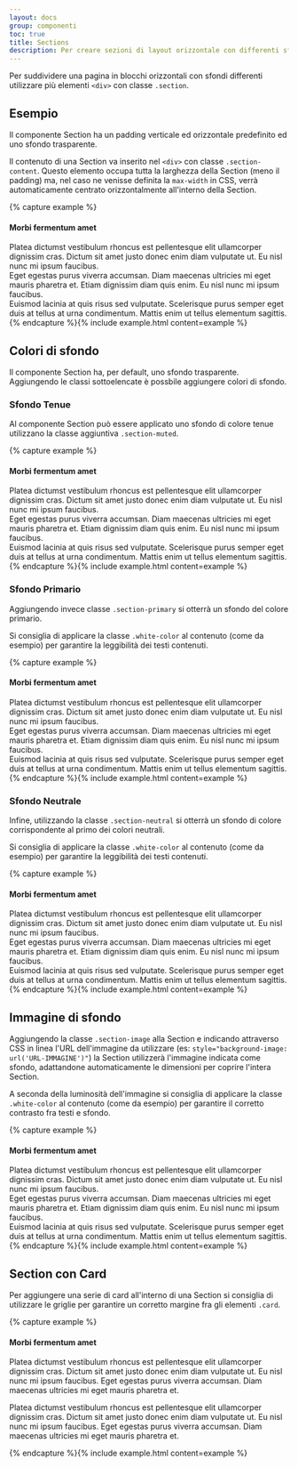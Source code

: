```yaml
---
layout: docs
group: componenti
toc: true
title: Sections
description: Per creare sezioni di layout orizzontale con differenti sfondi.
---
```


Per suddividere una pagina in blocchi orizzontali con sfondi differenti utilizzare più elementi `<div>` con classe `.section`.

## Esempio

Il componente Section ha un padding verticale ed orizzontale predefinito ed uno sfondo trasparente.

Il contenuto di una Section va inserito nel `<div>` con classe `.section-content`. Questo elemento occupa tutta la larghezza della Section (meno il padding) ma, nel caso ne venisse definita la `max-width` in CSS, verrà automaticamente centrato orizzontalmente all'interno della Section.

{% capture example %}

<div class="section">
  <div class="section-content">
    <!-- contenuto di esempio START -->
    <div class="container">
      <div class="row mb-3">
        <div class="col-12">
          <h4>Morbi fermentum amet</h4>
        </div>
      </div>
      <div class="row">
        <div class="col-12 col-lg-6 col-xl-4 pe-0 pe-md-5 mb-3 font-serif">Platea dictumst vestibulum rhoncus est pellentesque elit ullamcorper dignissim cras. Dictum sit amet justo donec enim diam vulputate ut. Eu nisl nunc mi ipsum faucibus.</div>
        <div class="col-12 col-lg-6 col-xl-4 pe-0 pe-md-5 mb-3 font-serif">Eget egestas purus viverra accumsan. Diam maecenas ultricies mi eget mauris pharetra et. Etiam dignissim diam quis enim. Eu nisl nunc mi ipsum faucibus.</div>
        <div class="col-12 col-lg-6 col-xl-4 pe-0 pe-md-5 font-serif">Euismod lacinia at quis risus sed vulputate. Scelerisque purus semper eget duis at tellus at urna condimentum. Mattis enim ut tellus elementum sagittis.</div>
      </div>
    </div>
    <!-- contenuto di esempio END -->
  </div>
</div>
{% endcapture %}{% include example.html content=example %}

## Colori di sfondo

Il componente Section ha, per default, uno sfondo trasparente. Aggiungendo le classi sottoelencate è possbile aggiungere colori di sfondo.

### Sfondo Tenue

Al componente Section può essere applicato uno sfondo di colore tenue utilizzano la classe aggiuntiva `.section-muted`.

{% capture example %}

<div class="section section-muted">
  <div class="section-content">
    <!-- contenuto di esempio START -->
    <div class="container">
      <div class="row mb-3">
        <div class="col-12">
          <h4>Morbi fermentum amet</h4>
        </div>
      </div>
      <div class="row">
        <div class="col-12 col-lg-6 col-xl-4 pe-0 pe-md-5 mb-3 font-serif">Platea dictumst vestibulum rhoncus est pellentesque elit ullamcorper dignissim cras. Dictum sit amet justo donec enim diam vulputate ut. Eu nisl nunc mi ipsum faucibus.</div>
        <div class="col-12 col-lg-6 col-xl-4 pe-0 pe-md-5 mb-3 font-serif">Eget egestas purus viverra accumsan. Diam maecenas ultricies mi eget mauris pharetra et. Etiam dignissim diam quis enim. Eu nisl nunc mi ipsum faucibus.</div>
        <div class="col-12 col-lg-6 col-xl-4 pe-0 pe-md-5 font-serif">Euismod lacinia at quis risus sed vulputate. Scelerisque purus semper eget duis at tellus at urna condimentum. Mattis enim ut tellus elementum sagittis.</div>
      </div>
    </div>
    <!-- contenuto di esempio END -->
  </div>
</div>
{% endcapture %}{% include example.html content=example %}

### Sfondo Primario

Aggiungendo invece classe `.section-primary` si otterrà un sfondo del colore primario.

Si consiglia di applicare la classe `.white-color` al contenuto (come da esempio) per garantire la leggibilità dei testi contenuti.

{% capture example %}

<div class="section section-primary">
  <div class="section-content">
    <!-- contenuto di esempio START -->
    <div class="container white-color">
      <div class="row mb-3">
        <div class="col-12">
          <h4>Morbi fermentum amet</h4>
        </div>
      </div>
      <div class="row">
        <div class="col-12 col-lg-6 col-xl-4 pe-0 pe-md-5 mb-3 font-serif">Platea dictumst vestibulum rhoncus est pellentesque elit ullamcorper dignissim cras. Dictum sit amet justo donec enim diam vulputate ut. Eu nisl nunc mi ipsum faucibus.</div>
        <div class="col-12 col-lg-6 col-xl-4 pe-0 pe-md-5 mb-3 font-serif">Eget egestas purus viverra accumsan. Diam maecenas ultricies mi eget mauris pharetra et. Etiam dignissim diam quis enim. Eu nisl nunc mi ipsum faucibus.</div>
        <div class="col-12 col-lg-6 col-xl-4 pe-0 pe-md-5 font-serif">Euismod lacinia at quis risus sed vulputate. Scelerisque purus semper eget duis at tellus at urna condimentum. Mattis enim ut tellus elementum sagittis.</div>
      </div>
    </div>
    <!-- contenuto di esempio END -->
  </div>
</div>
{% endcapture %}{% include example.html content=example %}

### Sfondo Neutrale

Infine, utilizzando la classe `.section-neutral` si otterrà un sfondo di colore corrispondente al primo dei colori neutrali.

Si consiglia di applicare la classe `.white-color` al contenuto (come da esempio) per garantire la leggibilità dei testi contenuti.

{% capture example %}

<div class="section section-neutral">
  <div class="section-content">
    <!-- contenuto di esempio START -->
    <div class="container white-color">
      <div class="row mb-3">
        <div class="col-12">
          <h4>Morbi fermentum amet</h4>
        </div>
      </div>
      <div class="row">
        <div class="col-12 col-lg-6 col-xl-4 pe-0 pe-md-5 mb-3 font-serif">Platea dictumst vestibulum rhoncus est pellentesque elit ullamcorper dignissim cras. Dictum sit amet justo donec enim diam vulputate ut. Eu nisl nunc mi ipsum faucibus.</div>
        <div class="col-12 col-lg-6 col-xl-4 pe-0 pe-md-5 mb-3 font-serif">Eget egestas purus viverra accumsan. Diam maecenas ultricies mi eget mauris pharetra et. Etiam dignissim diam quis enim. Eu nisl nunc mi ipsum faucibus.</div>
        <div class="col-12 col-lg-6 col-xl-4 pe-0 pe-md-5 font-serif">Euismod lacinia at quis risus sed vulputate. Scelerisque purus semper eget duis at tellus at urna condimentum. Mattis enim ut tellus elementum sagittis.</div>
      </div>
    </div>
    <!-- contenuto di esempio END -->
  </div>
</div>
{% endcapture %}{% include example.html content=example %}

## Immagine di sfondo

Aggiungendo la classe `.section-image` alla Section e indicando attraverso CSS in linea l'URL dell'immagine da utilizzare (es: `style="background-image: url('URL-IMMAGINE')"`) la Section utilizzerà l'immagine indicata come sfondo, adattandone automaticamente le dimensioni per coprire l'intera Section.

A seconda della luminosità dell'immagine si consiglia di applicare la classe `.white-color` al contenuto (come da esempio) per garantire il corretto contrasto fra testi e sfondo.

{% capture example %}

<div class="section section-image" style="background-image: url('https://picsum.photos/1280/720?image=811')">
  <div class="section-content">
    <!-- contenuto di esempio START -->
    <div class="container white-color">
      <div class="row mb-3">
        <div class="col-12">
          <h4>Morbi fermentum amet</h4>
        </div>
      </div>
      <div class="row">
        <div class="col-12 col-lg-6 col-xl-4 pe-0 pe-md-5 mb-3 font-serif">Platea dictumst vestibulum rhoncus est pellentesque elit ullamcorper dignissim cras. Dictum sit amet justo donec enim diam vulputate ut. Eu nisl nunc mi ipsum faucibus.</div>
        <div class="col-12 col-lg-6 col-xl-4 pe-0 pe-md-5 mb-3 font-serif">Eget egestas purus viverra accumsan. Diam maecenas ultricies mi eget mauris pharetra et. Etiam dignissim diam quis enim. Eu nisl nunc mi ipsum faucibus.</div>
        <div class="col-12 col-lg-6 col-xl-4 pe-0 pe-md-5 font-serif">Euismod lacinia at quis risus sed vulputate. Scelerisque purus semper eget duis at tellus at urna condimentum. Mattis enim ut tellus elementum sagittis.</div>
      </div>
    </div>
    <!-- contenuto di esempio END -->
  </div>
</div>
{% endcapture %}{% include example.html content=example %}

## Section con Card

Per aggiungere una serie di card all'interno di una Section si consiglia di utilizzare le griglie per garantire un corretto margine fra gli elementi `.card`.

{% capture example %}

<div class="section section-muted">
  <div class="section-content">
    <!-- contenuto di esempio START -->
    <div class="container">
      <div class="row">
        <div class="col">
          <h4 class="mb-4">Morbi fermentum amet</h4>
        </div>
      </div>
      <div class="row gy-3">
        <div class="col-12 col-md-6">
          <div class="card shadow">
            <div class="card-body">
              <p class="card-text font-serif">Platea dictumst vestibulum rhoncus est pellentesque elit ullamcorper dignissim cras. Dictum sit amet justo donec enim diam vulputate ut. Eu nisl nunc mi ipsum faucibus. Eget egestas purus viverra accumsan. Diam maecenas ultricies mi eget mauris pharetra et. </p>
            </div>
          </div>
        </div>
        <div class="col-12 col-md-6">
          <div class="card shadow">
            <div class="card-body">
              <p class="card-text font-serif">Platea dictumst vestibulum rhoncus est pellentesque elit ullamcorper dignissim cras. Dictum sit amet justo donec enim diam vulputate ut. Eu nisl nunc mi ipsum faucibus. Eget egestas purus viverra accumsan. Diam maecenas ultricies mi eget mauris pharetra et. </p>
            </div>
          </div>
        </div>
      </div>
    </div>
    <!-- contenuto di esempio END -->
  </div>
</div>
{% endcapture %}{% include example.html content=example %}
